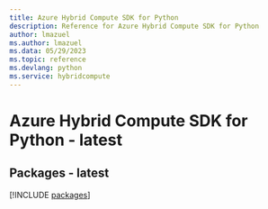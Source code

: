 ```yaml
---
title: Azure Hybrid Compute SDK for Python
description: Reference for Azure Hybrid Compute SDK for Python
author: lmazuel
ms.author: lmazuel
ms.data: 05/29/2023
ms.topic: reference
ms.devlang: python
ms.service: hybridcompute
---
```

# Azure Hybrid Compute SDK for Python - latest
## Packages - latest
[!INCLUDE [packages](hybrid-compute-index.md)]
